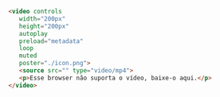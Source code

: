 <!-- 
	<video>

	- src
	- controls
	- se não funcionar?
		- fallback content
	- source
		- src
		type

	- sobre serviços de terceiros
 -->

 ```html
<video controls
	width="200px"
	height="200px"
	autoplay
	preload="metadata"
	loop
	muted
	poster="./icon.png">
	<source src="" type="video/mp4">
	<p>Esse browser não suporta o vídeo, baixe-o aqui.</p>
</video>
 ```